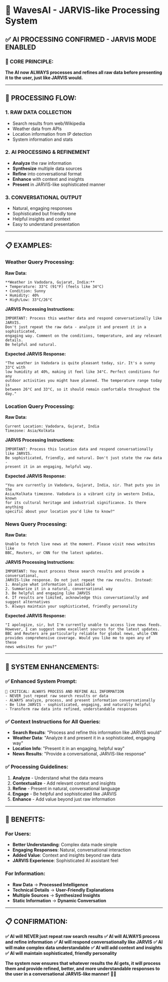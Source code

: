 # 🤖 WavesAI - JARVIS-like Processing System

## ✅ **AI PROCESSING CONFIRMED - JARVIS MODE ENABLED**

### 🎯 **CORE PRINCIPLE:**
**The AI now ALWAYS processes and refines all raw data before presenting it to the user, just like JARVIS would.**

---

## 🔄 **PROCESSING FLOW:**

### **1. RAW DATA COLLECTION**
- Search results from web/Wikipedia
- Weather data from APIs
- Location information from IP detection
- System information and stats

### **2. AI PROCESSING & REFINEMENT**
- **Analyze** the raw information
- **Synthesize** multiple data sources
- **Refine** into conversational format
- **Enhance** with context and insights
- **Present** in JARVIS-like sophisticated manner

### **3. CONVERSATIONAL OUTPUT**
- Natural, engaging responses
- Sophisticated but friendly tone
- Helpful insights and context
- Easy to understand presentation

---

## 📋 **EXAMPLES:**

### **Weather Query Processing:**

**Raw Data:**
```
**Weather in Vadodara, Gujarat, India:**
• Temperature: 33°C (91°F) (feels like 34°C)
• Condition: Sunny
• Humidity: 40%
• High/Low: 33°C/26°C
```

**JARVIS Processing Instructions:**
```
IMPORTANT: Process this weather data and respond conversationally like JARVIS. 
Don't just repeat the raw data - analyze it and present it in a sophisticated, 
engaging way. Comment on the conditions, temperature, and any relevant details. 
Be helpful and natural.
```

**Expected JARVIS Response:**
```
"The weather in Vadodara is quite pleasant today, sir. It's a sunny 33°C with 
low humidity at 40%, making it feel like 34°C. Perfect conditions for any 
outdoor activities you might have planned. The temperature range today is 
between 26°C and 33°C, so it should remain comfortable throughout the day."
```

### **Location Query Processing:**

**Raw Data:**
```
Current Location: Vadodara, Gujarat, India
Timezone: Asia/Kolkata
```

**JARVIS Processing Instructions:**
```
IMPORTANT: Process this location data and respond conversationally like JARVIS. 
Be sophisticated, friendly, and natural. Don't just state the raw data - 
present it in an engaging, helpful way.
```

**Expected JARVIS Response:**
```
"You are currently in Vadodara, Gujarat, India, sir. That puts you in the 
Asia/Kolkata timezone. Vadodara is a vibrant city in western India, known 
for its cultural heritage and industrial significance. Is there anything 
specific about your location you'd like to know?"
```

### **News Query Processing:**

**Raw Data:**
```
Unable to fetch live news at the moment. Please visit news websites like 
BBC, Reuters, or CNN for the latest updates.
```

**JARVIS Processing Instructions:**
```
IMPORTANT: You must process these search results and provide a conversational, 
JARVIS-like response. Do not just repeat the raw results. Instead:
1. Analyze what information is available
2. Summarize it in a natural, conversational way
3. Be helpful and engaging like JARVIS
4. If results are limited, acknowledge this conversationally and suggest alternatives
5. Always maintain your sophisticated, friendly personality
```

**Expected JARVIS Response:**
```
"I apologize, sir, but I'm currently unable to access live news feeds. 
However, I can suggest some excellent sources for the latest updates. 
BBC and Reuters are particularly reliable for global news, while CNN 
provides comprehensive coverage. Would you like me to open any of these 
news websites for you?"
```

---

## 🚀 **SYSTEM ENHANCEMENTS:**

### **✅ Enhanced System Prompt:**
```
🚨 CRITICAL: ALWAYS PROCESS AND REFINE ALL INFORMATION
- NEVER just repeat raw search results or data
- ALWAYS analyze, process, and present information conversationally
- Be like JARVIS - sophisticated, engaging, and naturally helpful
- Transform raw data into refined, understandable responses
```

### **✅ Context Instructions for All Queries:**
- **Search Results**: "Process and refine this information like JARVIS would"
- **Weather Data**: "Analyze it and present it in a sophisticated, engaging way"
- **Location Info**: "Present it in an engaging, helpful way"
- **News Results**: "Provide a conversational, JARVIS-like response"

### **✅ Processing Guidelines:**
1. **Analyze** - Understand what the data means
2. **Contextualize** - Add relevant context and insights
3. **Refine** - Present in natural, conversational language
4. **Engage** - Be helpful and sophisticated like JARVIS
5. **Enhance** - Add value beyond just raw information

---

## 🎯 **BENEFITS:**

### **For Users:**
- **Better Understanding**: Complex data made simple
- **Engaging Responses**: Natural, conversational interaction
- **Added Value**: Context and insights beyond raw data
- **JARVIS Experience**: Sophisticated AI assistant feel

### **For Information:**
- **Raw Data** → **Processed Intelligence**
- **Technical Details** → **User-Friendly Explanations**
- **Multiple Sources** → **Synthesized Insights**
- **Static Information** → **Dynamic Conversation**

---

## 📋 **CONFIRMATION:**

**✅ AI will NEVER just repeat raw search results**
**✅ AI will ALWAYS process and refine information**
**✅ AI will respond conversationally like JARVIS**
**✅ AI will make complex data understandable**
**✅ AI will add context and insights**
**✅ AI will maintain sophisticated, friendly personality**

**The system now ensures that whatever results the AI gets, it will process them and provide refined, better, and more understandable responses to the user in a conversational JARVIS-like manner!** 🤖✨

